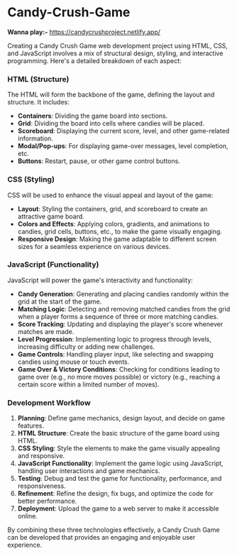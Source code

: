 # Candy-Crush-Game

**Wanna play:-** https://candycrushproject.netlify.app/

Creating a Candy Crush Game web development project using HTML, CSS, and JavaScript involves a mix of structural design, styling, and interactive programming. Here's a detailed breakdown of each aspect:

### HTML (Structure)
The HTML will form the backbone of the game, defining the layout and structure. It includes:
- **Containers**: Dividing the game board into sections.
- **Grid**: Dividing the board into cells where candies will be placed.
- **Scoreboard**: Displaying the current score, level, and other game-related information.
- **Modal/Pop-ups**: For displaying game-over messages, level completion, etc.
- **Buttons**: Restart, pause, or other game control buttons.

### CSS (Styling)
CSS will be used to enhance the visual appeal and layout of the game:
- **Layout**: Styling the containers, grid, and scoreboard to create an attractive game board.
- **Colors and Effects**: Applying colors, gradients, and animations to candies, grid cells, buttons, etc., to make the game visually engaging.
- **Responsive Design**: Making the game adaptable to different screen sizes for a seamless experience on various devices.

### JavaScript (Functionality)
JavaScript will power the game's interactivity and functionality:
- **Candy Generation**: Generating and placing candies randomly within the grid at the start of the game.
- **Matching Logic**: Detecting and removing matched candies from the grid when a player forms a sequence of three or more matching candies.
- **Score Tracking**: Updating and displaying the player's score whenever matches are made.
- **Level Progression**: Implementing logic to progress through levels, increasing difficulty or adding new challenges.
- **Game Controls**: Handling player input, like selecting and swapping candies using mouse or touch events.
- **Game Over & Victory Conditions**: Checking for conditions leading to game over (e.g., no more moves possible) or victory (e.g., reaching a certain score within a limited number of moves).

### Development Workflow
1. **Planning**: Define game mechanics, design layout, and decide on game features.
2. **HTML Structure**: Create the basic structure of the game board using HTML.
3. **CSS Styling**: Style the elements to make the game visually appealing and responsive.
4. **JavaScript Functionality**: Implement the game logic using JavaScript, handling user interactions and game mechanics.
5. **Testing**: Debug and test the game for functionality, performance, and responsiveness.
6. **Refinement**: Refine the design, fix bugs, and optimize the code for better performance.
7. **Deployment**: Upload the game to a web server to make it accessible online.

By combining these three technologies effectively, a Candy Crush Game can be developed that provides an engaging and enjoyable user experience.
